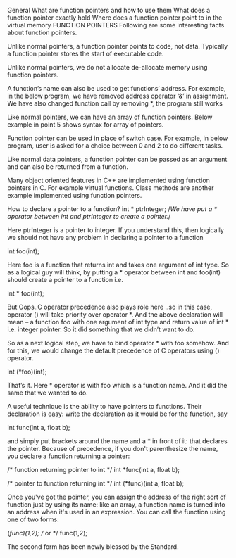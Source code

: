 General
What are function pointers and how to use them
What does a function pointer exactly hold
Where does a function pointer point to in the virtual memory
FUNCTION POINTERS
Following are some interesting facts about function pointers.

Unlike normal pointers, a function pointer points to code, not data. Typically a function pointer stores the start of executable code.

Unlike normal pointers, we do not allocate de-allocate memory using function pointers.

A function’s name can also be used to get functions’ address. For example, in the below program, we have removed address operator ‘&’ in assignment. We have also changed function call by removing *, the program still works

Like normal pointers, we can have an array of function pointers. Below example in point 5 shows syntax for array of pointers.

Function pointer can be used in place of switch case. For example, in below program, user is asked for a choice between 0 and 2 to do different tasks.

Like normal data pointers, a function pointer can be passed as an argument and can also be returned from a function.

Many object oriented features in C++ are implemented using function pointers in C. For example virtual functions. Class methods are another example implemented using function pointers.

How to declare a pointer to a function?
int * ptrInteger; /*We have put a * operator between int and ptrInteger to create a pointer.*/

Here ptrInteger is a pointer to integer. If you understand this, then logically we should not have any problem in declaring a pointer to a function

int foo(int);

Here foo is a function that returns int and takes one argument of int type. So as a logical guy will think, by putting a * operator between int and foo(int) should create a pointer to a function i.e.

int * foo(int);

But Oops..C operator precedence also plays role here ..so in this case, operator () will take priority over operator *. And the above declaration will mean – a function foo with one argument of int type and return value of int * i.e. integer pointer. So it did something that we didn’t want to do.

So as a next logical step, we have to bind operator * with foo somehow. And for this, we would change the default precedence of C operators using () operator.

int (*foo)(int);

That’s it. Here * operator is with foo which is a function name. And it did the same that we wanted to do.

A useful technique is the ability to have pointers to functions. Their declaration is easy: write the declaration as it would be for the function, say

int func(int a, float b);

and simply put brackets around the name and a * in front of it: that declares the pointer. Because of precedence, if you don't parenthesize the name, you declare a function returning a pointer:

/* function returning pointer to int */ int *func(int a, float b);

/* pointer to function returning int */ int (*func)(int a, float b);

Once you've got the pointer, you can assign the address of the right sort of function just by using its name: like an array, a function name is turned into an address when it's used in an expression. You can call the function using one of two forms:

(*func)(1,2); /* or */ func(1,2);

The second form has been newly blessed by the Standard.
